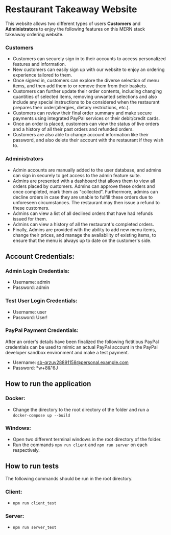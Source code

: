 # Restaurant Takeaway Website

This website allows two different types of users **Customers** and **Administrators** to enjoy the following features on this MERN stack takeaway ordering website.

### Customers

- Customers can securely sign in to their accounts to access personalized features and information.
- New customers can easily sign up with our website to enjoy an ordering experience tailored to them.
- Once signed in, customers can explore the diverse selection of menu items, and then add them to or remove them from their baskets.
- Customers can further update their order contents, including changing quantities of selected items, removing unwanted selections and also include any special instructions to be considered when the restaurant prepares their order(allergies, dietary restrictions, etc.).
- Customers can review their final order summary and make secure payments using integrated PayPal services or their debit/credit cards.
- Once an order is placed, customers can view the status of live orders and a history of all their past orders and refunded orders.
- Customers are also able to change account information like their password, and also delete their account with the restaurant if they wish to.

### Administrators

- Admin accounts are manually added to the user database, and admins can sign in securely to get access to the admin feature suite.
- Admins are presented with a dashboard that allows them to view all orders placed by customers. Admins can approve these orders and once completed, mark them as "collected". Furthermore, admins can decline orders in case they are unable to fulfill these orders due to unforeseen circumstances. The restaurant may then issue a refund to these customers.
- Admins can view a list of all declined orders that have had refunds issued for them.
- Admins can view a history of all the restaurant's completed orders.
- Finally, Admins are provided with the ability to add new menu items, change their prices, and manage the availability of existing items, to ensure that the menu is always up to date on the customer's side.

## Account Credentials:

### Admin Login Credentials:

- Username: admin
- Password: admin

### Test User Login Credentials:

- Username: user
- Password: User!
  
### PayPal Payment Credentials:

After an order's details have been finalized the following fictitious PayPal credentials can be used to mimic an actual PayPal account in the PayPal developer sandbox environment and make a test payment.
- Username: sb-qrzuv28891158@personal.example.com
- Password: *w+8&"6J

## How to run the application

### Docker:

- Change the directory to the root directory of the folder and run a `docker-compose up --build`

### Windows:

- Open two different terminal windows in the root directory of the folder.
- Run the commands `npm run client` and `npm run server` on each respectively.

## How to run tests

The following commands should be run in the root directory.

### Client:

- `npm run client_test`
  
### Server:

- `npm run server_test`
